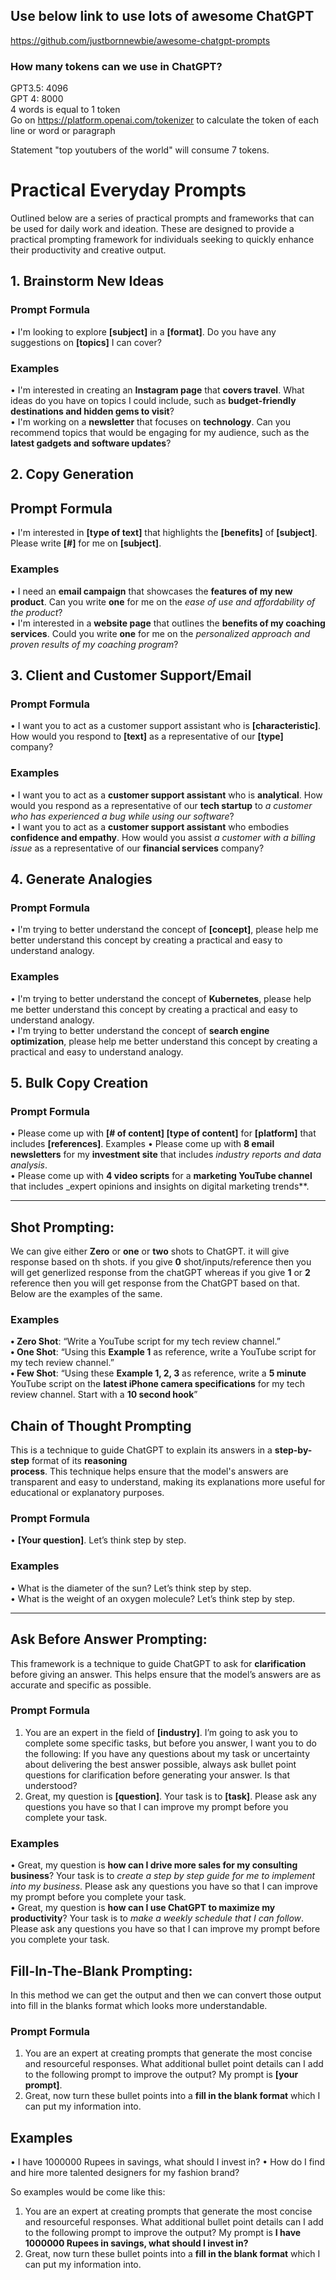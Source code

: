 ## Use below link to use lots of awesome ChatGPT 
https://github.com/justbornnewbie/awesome-chatgpt-prompts 

### How many tokens can we use in ChatGPT?
GPT3.5: 4096 \
GPT 4: 8000 \
4 words is equal to 1 token \
Go on https://platform.openai.com/tokenizer to calculate the token of each line or word or paragraph

Statement "top youtubers of the world" will consume 7 tokens. 

# Practical Everyday Prompts
Outlined below are a series of practical prompts and frameworks that can be used for daily work and ideation.
These are designed to provide a practical prompting framework for individuals seeking to quickly enhance their
productivity and creative output.

## 1. Brainstorm New Ideas
### Prompt Formula
• I'm looking to explore **[subject]** in a **[format]**. Do you have any suggestions on **[topics]** I can cover?

### Examples
• I'm interested in creating an **Instagram page** that **covers travel**. What ideas do you have on topics I could
include, such as **budget-friendly destinations and hidden gems to visit**?\
• I'm working on a **newsletter** that focuses on **technology**. Can you recommend topics that would be engaging
for my audience, such as the **latest gadgets and software updates**?

## 2. Copy Generation
## Prompt Formula
• I'm interested in **[type of text]** that highlights the **[benefits]** of **[subject]**. Please write **[#]** for me on **[subject]**.
### Examples
• I need an **email campaign** that showcases the **features of my new product**. Can you write **one** for me on the
_ease of use and affordability of the product_?\
• I'm interested in a **website page** that outlines the **benefits of my coaching services**. Could you write **one** for
me on the _personalized approach and proven results of my coaching program_?

## 3. Client and Customer Support/Email 
### Prompt Formula
• I want you to act as a customer support assistant who is **[characteristic]**. How would you respond to **[text]** as a
representative of our **[type]** company?

### Examples
• I want you to act as a **customer support assistant** who is **analytical**. How would you respond as a representative of our
**tech startup** to _a customer who has experienced a bug while using our software_?\
• I want you to act as a **customer support assistant** who embodies **confidence and empathy**. How would you assist _a
customer with a billing issue_ as a representative of our **financial services** company?

## 4. Generate Analogies
### Prompt Formula
• I'm trying to better understand the concept of **[concept]**, please help me better understand this concept by creating a
practical and easy to understand analogy.

### Examples
• I'm trying to better understand the concept of **Kubernetes**, please help me better understand this concept by
creating a practical and easy to understand analogy.\
• I'm trying to better understand the concept of **search engine optimization**, please help me better understand this
concept by creating a practical and easy to understand analogy.

## 5. Bulk Copy Creation
### Prompt Formula
• Please come up with **[# of content] [type of content]** for **[platform]** that includes **[references]**.
Examples
• Please come up with **8 email newsletters** for my **investment site** that includes _industry reports and data analysis_.\
• Please come up with **4 video scripts** for a **marketing YouTube channel** that includes _expert opinions and insights on
digital marketing trends**.

<hr>

## Shot Prompting: 
We can give either **Zero** or **one** or **two** shots to ChatGPT. it will give response based on th shots. if you give **0** shot/inputs/reference then you will get generlized response from the chatGPT whereas if you give **1** or **2** reference then you will get response from the ChatGPT based on that. Below are the examples of the same.
### Examples
**• Zero Shot**: “Write a YouTube script for my tech review channel.”\
**• One Shot**: “Using this **Example 1** as reference, write a YouTube script for my tech review channel.”\
**• Few Shot**: “Using these **Example 1, 2, 3** as reference, write a **5 minute** YouTube script on the **latest iPhone camera
specifications** for my tech review channel. Start with a **10 second hook**”

## Chain of Thought Prompting
This is a technique to guide ChatGPT to explain its answers in a **step-by-step** format of its **reasoning\
process**. This technique helps ensure that the model's answers are transparent and easy to understand, making its
explanations more useful for educational or explanatory purposes.

### Prompt Formula
• **[Your question]**. Let’s think step by step.
### Examples
• What is the diameter of the sun? Let’s think step by step.\
• What is the weight of an oxygen molecule? Let’s think step by step. 

<hr>

## Ask Before Answer Prompting:
This framework is a technique to guide ChatGPT to ask for **clarification** before giving an answer. This helps ensure
that the model’s answers are as accurate and specific as possible.

### Prompt Formula
1. You are an expert in the field of **[industry]**. I’m going to ask you to complete some specific tasks, but before you
answer, I want you to do the following: If you have any questions about my task or uncertainty about delivering the
best answer possible, always ask bullet point questions for clarification before generating your answer. Is that
understood?
2. Great, my question is **[question]**. Your task is to **[task]**. Please ask any questions you have so that I can improve my
prompt before you complete your task.

### Examples
• Great, my question is **how can I drive more sales for my consulting business**? Your task is to _create a step by step
guide for me to implement into my business_. Please ask any questions you have so that I can improve my prompt
before you complete your task.\
• Great, my question is **how can I use ChatGPT to maximize my productivity**? Your task is to _make a weekly schedule
that I can follow_. Please ask any questions you have so that I can improve my prompt before you complete your task.

## Fill-In-The-Blank Prompting: 
In this method we can get the output and then we can convert those output into fill in the blanks format which looks more understandable.

### Prompt Formula 
1. You are an expert at creating prompts that generate the most concise and resourceful responses. What additional
bullet point details can I add to the following prompt to improve the output? My prompt is **[your prompt]**.
2. Great, now turn these bullet points into a **fill in the blank format** which I can put my information into.

## Examples
• I have 1000000 Rupees in savings, what should I invest in?
• How do I find and hire more talented designers for my fashion brand?

So examples would be come like this:
1. You are an expert at creating prompts that generate the most concise and resourceful responses. What additional
bullet point details can I add to the following prompt to improve the output? My prompt is **I have 1000000 Rupees in savings, what should I invest in?**
2. Great, now turn these bullet points into a **fill in the blank format** which I can put my information into.
